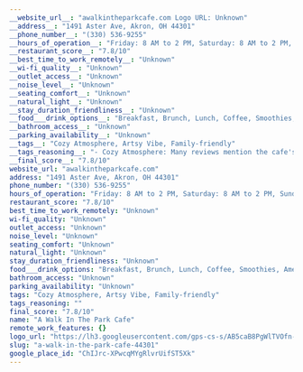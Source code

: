 ```yaml
---
__website_url__: "awalkintheparkcafe.com Logo URL: Unknown"
__address__: "1491 Aster Ave, Akron, OH 44301"
__phone_number__: "(330) 536-9255"
__hours_of_operation__: "Friday: 8 AM to 2 PM, Saturday: 8 AM to 2 PM, Sunday: 8 AM to 2 PM, Monday: 8 AM to 2 PM, Tuesday: 8 AM to 2 PM, Wednesday: 8 AM to 2 PM, Thursday: 8 AM to 2 PM"
__restaurant_score__: "7.8/10"
__best_time_to_work_remotely__: "Unknown"
__wi-fi_quality__: "Unknown"
__outlet_access__: "Unknown"
__noise_level__: "Unknown"
__seating_comfort__: "Unknown"
__natural_light__: "Unknown"
__stay_duration_friendliness__: "Unknown"
__food___drink_options__: "Breakfast, Brunch, Lunch, Coffee, Smoothies, American, Sandwiches, Burgers"
__bathroom_access__: "Unknown"
__parking_availability__: "Unknown"
__tags__: "Cozy Atmosphere, Artsy Vibe, Family-friendly"
__tags_reasoning__: "- Cozy Atmosphere: Many reviews mention the cafe's cozy and inviting atmosphere. - Artsy Vibe: The cafe is described as artsy, with seasonal decor and opportunities to paint while dining. - Family-friendly: Reviews indicate the cafe is suitable for families, with kid-friendly options."
__final_score__: "7.8/10"
website_url: "awalkintheparkcafe.com"
address: "1491 Aster Ave, Akron, OH 44301"
phone_number: "(330) 536-9255"
hours_of_operation: "Friday: 8 AM to 2 PM, Saturday: 8 AM to 2 PM, Sunday: 8 AM to 2 PM, Monday: 8 AM to 2 PM, Tuesday: 8 AM to 2 PM, Wednesday: 8 AM to 2 PM, Thursday: 8 AM to 2 PM"
restaurant_score: "7.8/10"
best_time_to_work_remotely: "Unknown"
wi-fi_quality: "Unknown"
outlet_access: "Unknown"
noise_level: "Unknown"
seating_comfort: "Unknown"
natural_light: "Unknown"
stay_duration_friendliness: "Unknown"
food___drink_options: "Breakfast, Brunch, Lunch, Coffee, Smoothies, American, Sandwiches, Burgers"
bathroom_access: "Unknown"
parking_availability: "Unknown"
tags: "Cozy Atmosphere, Artsy Vibe, Family-friendly"
tags_reasoning: ""
final_score: "7.8/10"
name: "A Walk In The Park Cafe"
remote_work_features: {}
logo_url: "https://lh3.googleusercontent.com/gps-cs-s/AB5caB8PgWlTVOfn-KmvDKkXRIOHsBFEsg-Gys_fGUcaWrnghwl85ffApyrT2eJwXiiwJVzNoXxwGenbQeeJatcRdmvbJSt4CKg8_4r340nPteqqgBPs9JSb0tc0BFvsF1FQrW51vNL03w=w408-h544-k-no"
slug: "a-walk-in-the-park-cafe-44301"
google_place_id: "ChIJrc-XPwcqMYgRlvrUifST5Xk"
---
```


